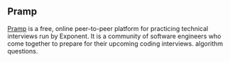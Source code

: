## Pramp

[Pramp](https://www.pramp.com) is a free, online peer-to-peer platform for practicing technical interviews run by Exponent. It is a community of software engineers who come together to prepare for their upcoming coding interviews.
algorithm questions.